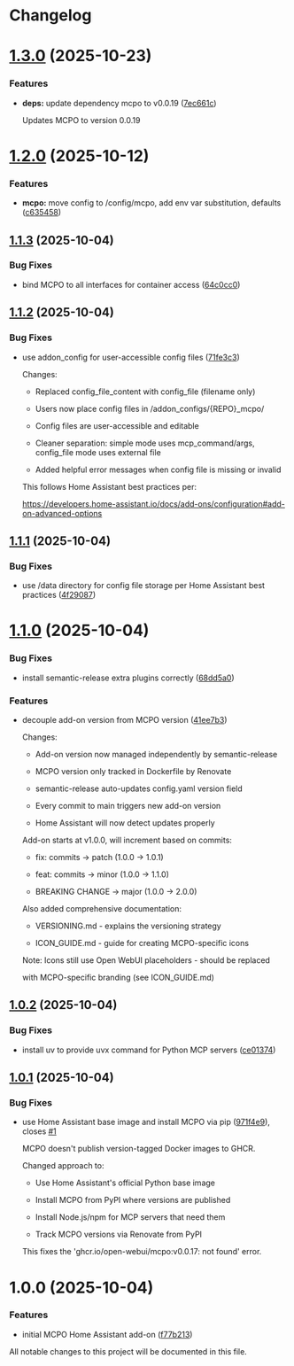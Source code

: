 # Changelog

# [1.3.0](https://github.com/lindehoff/addon-mcpo/compare/v1.2.0...v1.3.0) (2025-10-23)


### Features

* **deps:** update dependency mcpo to v0.0.19 ([7ec661c](https://github.com/lindehoff/addon-mcpo/commit/7ec661ca4f14ad6cc257370cc155dd0ff5a31e9d))

  Updates MCPO to version 0.0.19

# [1.2.0](https://github.com/lindehoff/addon-mcpo/compare/v1.1.3...v1.2.0) (2025-10-12)


### Features

* **mcpo:** move config to /config/mcpo, add env var substitution, defaults ([c635458](https://github.com/lindehoff/addon-mcpo/commit/c63545837d9940d89c38ef2181f93c9c7647bacc))

## [1.1.3](https://github.com/lindehoff/addon-mcpo/compare/v1.1.2...v1.1.3) (2025-10-04)


### Bug Fixes

* bind MCPO to all interfaces for container access ([64c0cc0](https://github.com/lindehoff/addon-mcpo/commit/64c0cc08fe7edee245cb1ee3f62af5ba58f210d2))

## [1.1.2](https://github.com/lindehoff/addon-mcpo/compare/v1.1.1...v1.1.2) (2025-10-04)


### Bug Fixes

* use addon_config for user-accessible config files ([71fe3c3](https://github.com/lindehoff/addon-mcpo/commit/71fe3c33b130e341346da67063beac55db480dd8))

  Changes:

  - Replaced config_file_content with config_file (filename only)

  - Users now place config files in /addon_configs/{REPO}_mcpo/

  - Config files are user-accessible and editable

  - Cleaner separation: simple mode uses mcp_command/args, config_file mode uses external file

  - Added helpful error messages when config file is missing or invalid

  This follows Home Assistant best practices per:

  https://developers.home-assistant.io/docs/add-ons/configuration#add-on-advanced-options

## [1.1.1](https://github.com/lindehoff/addon-mcpo/compare/v1.1.0...v1.1.1) (2025-10-04)


### Bug Fixes

* use /data directory for config file storage per Home Assistant best practices ([4f29087](https://github.com/lindehoff/addon-mcpo/commit/4f29087acd4256cdb2adae703c3648e10ec561f1))

# [1.1.0](https://github.com/lindehoff/addon-mcpo/compare/v1.0.2...v1.1.0) (2025-10-04)


### Bug Fixes

* install semantic-release extra plugins correctly ([68dd5a0](https://github.com/lindehoff/addon-mcpo/commit/68dd5a03bc84ba5f0209c7af25462e9eacae91c4))



### Features

* decouple add-on version from MCPO version ([41ee7b3](https://github.com/lindehoff/addon-mcpo/commit/41ee7b39749c1b1e55f4c65272dbc0f87170a8d4))

  Changes:

  - Add-on version now managed independently by semantic-release

  - MCPO version only tracked in Dockerfile by Renovate

  - semantic-release auto-updates config.yaml version field

  - Every commit to main triggers new add-on version

  - Home Assistant will now detect updates properly

  Add-on starts at v1.0.0, will increment based on commits:

  - fix: commits → patch (1.0.0 → 1.0.1)

  - feat: commits → minor (1.0.0 → 1.1.0)

  - BREAKING CHANGE → major (1.0.0 → 2.0.0)

  Also added comprehensive documentation:

  - VERSIONING.md - explains the versioning strategy

  - ICON_GUIDE.md - guide for creating MCPO-specific icons

  Note: Icons still use Open WebUI placeholders - should be replaced

  with MCPO-specific branding (see ICON_GUIDE.md)

## [1.0.2](https://github.com/lindehoff/addon-mcpo/compare/v1.0.1...v1.0.2) (2025-10-04)


### Bug Fixes

* install uv to provide uvx command for Python MCP servers ([ce01374](https://github.com/lindehoff/addon-mcpo/commit/ce013742368aac6397ea8f030387483f4381a0a1))

## [1.0.1](https://github.com/lindehoff/addon-mcpo/compare/v1.0.0...v1.0.1) (2025-10-04)


### Bug Fixes

* use Home Assistant base image and install MCPO via pip ([971f4e9](https://github.com/lindehoff/addon-mcpo/commit/971f4e9b49733a5d952fe19be0b2b2be0afce406)), closes [#1](https://github.com/lindehoff/addon-mcpo/issues/)

  MCPO doesn't publish version-tagged Docker images to GHCR.

  Changed approach to:

  - Use Home Assistant's official Python base image

  - Install MCPO from PyPI where versions are published

  - Install Node.js/npm for MCP servers that need them

  - Track MCPO versions via Renovate from PyPI

  This fixes the 'ghcr.io/open-webui/mcpo:v0.0.17: not found' error.

# 1.0.0 (2025-10-04)


### Features

* initial MCPO Home Assistant add-on ([f77b213](https://github.com/lindehoff/addon-mcpo/commit/f77b213f3f02e911c63399ea9d90a0454c6cf267))

All notable changes to this project will be documented in this file.
